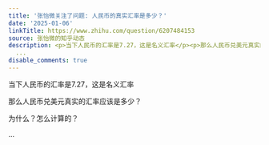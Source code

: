```yaml
---
title: '张怡微关注了问题: 人民币的真实汇率是多少？'
date: '2025-01-06'
linkTitle: https://www.zhihu.com/question/6207484153
source: 张怡微的知乎动态
description: <p>当下人民币的汇率是7.27，这是名义汇率</p><p>那么人民币兑美元真实的汇率应该是多少？</p><p>为什么？怎么计算的？</p>
  ...
disable_comments: true
---
```

<p>当下人民币的汇率是7.27，这是名义汇率</p><p>那么人民币兑美元真实的汇率应该是多少？</p><p>为什么？怎么计算的？</p> ...